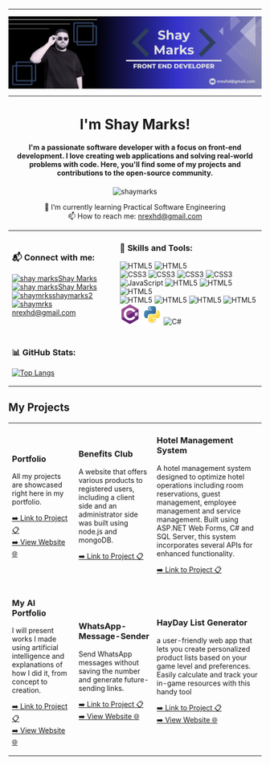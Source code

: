 <hr>
<p><img src="ShayMarks.png" alt="shaymrks" align="center" /></p>
<hr>
<div align="center">
  <h1>I'm Shay Marks!</h1>
  <h4>I'm a passionate software developer with a focus on front-end development. I love creating web applications and solving real-world problems with code. Here, you'll find some of my projects and contributions to the open-source community.</h4>

  <p> <img src="https://komarev.com/ghpvc/?username=shaymarks&label=Profile%20views&color=0e75b6&style=flat" alt="shaymarks" align="center" /> </p>
</div>
<div align="center">
🌱 I’m currently learning Practical Software Engineering <br>
📫 How to reach me: <a href="mailto:nrexhd@gmail.com">nrexhd@gmail.com</a>
</div>
<div align="center">
  <table style="background-color: transparent;">
    <tr>
      <td style="background-color: transparent;">
        <h3>📬 Connect with me:</h3>
        <p>
          <a href="https://www.linkedin.com/in/shay-marks-920546260/" target="_blank"><img src="https://raw.githubusercontent.com/rahuldkjain/github-profile-readme-generator/master/src/images/icons/Social/linked-in-alt.svg" alt="shay marks" width="40" height="40" />Shay Marks </a><br>
          <a href="https://www.facebook.com/profile.php?id=100000534363504" target="_blank"><img src="https://raw.githubusercontent.com/rahuldkjain/github-profile-readme-generator/master/src/images/icons/Social/facebook.svg" alt="shay marks" width="40" height="40" />Shay Marks </a><br>
          <a href="https://instagram.com/shaymarks2" target="_blank"><img src="https://raw.githubusercontent.com/rahuldkjain/github-profile-readme-generator/master/src/images/icons/Social/instagram.svg" alt="shaymrks" width="40" height="40" />shaymarks2 </a><br>
                    <a href="mailto:nrexhd@gmail.com" target="_blank"><img src="https://static-00.iconduck.com/assets.00/mail-icon-2048x2048-525ey8hu.png" alt="shaymrks" width="40" height="40" />nrexhd@gmail.com </a>
        </p>
      </td>
      <td style="background-color: transparent;">
        <h3>🚀 Skills and Tools:</h3>
        <p>
          <img src="https://cdn.jsdelivr.net/gh/devicons/devicon/icons/html5/html5-plain.svg" alt="HTML5" width="40" height="40" />
          <img src="https://lh5.googleusercontent.com/proxy/d4SUCDLAjQZc8-OhF0tKJTSSVK4bAk6-oea7LRkygjC89ERPAR8UUFWtq_Y60V64_AFDbu4gZmiu7oshXg6uHdxFBIsztxlf79iPpTx_aVQzeQjM" alt="HTML5" width="40" height="40" color="orange" />
          <br>
          <img src="https://cdn.jsdelivr.net/gh/devicons/devicon/icons/css3/css3-plain.svg" alt="CSS3" width="40" height="40" />
          <img src="https://cdn.jsdelivr.net/gh/devicons/devicon@latest/icons/bootstrap/bootstrap-original.svg" alt="CSS3" width="40" height="40"/>
          <img src="https://upload.wikimedia.org/wikipedia/commons/thumb/a/af/Adobe_Photoshop_CC_icon.svg/512px-Adobe_Photoshop_CC_icon.svg.png?20200616073617" alt="CSS3" width="40" height="40"/>
          <img src="https://cdn.jsdelivr.net/gh/devicons/devicon@latest/icons/canva/canva-original.svg" alt="CSS3" width="40" height="40"/>
          <br>
          <img src="https://cdn.jsdelivr.net/gh/devicons/devicon/icons/javascript/javascript-plain.svg" alt="JavaScript" width="40" height="40" />
          <img src="https://cdn.jsdelivr.net/gh/devicons/devicon@latest/icons/nodejs/nodejs-original.svg"  alt="HTML5" width="40" height="40" /> 
          <img src="https://cdn.jsdelivr.net/gh/devicons/devicon@latest/icons/npm/npm-original-wordmark.svg" alt="HTML5" width="40" height="40" />
          <img src="https://www.maxlinkitsolutions.com/wp-content/uploads/2021/08/microsoft-dotnet.png" alt="HTML5" width="40" height="40" color="orange" />
          <br>
          <img src="https://cdn.jsdelivr.net/gh/devicons/devicon@latest/icons/azuresqldatabase/azuresqldatabase-original.svg" alt="HTML5" width="40" height="40" />      
          <img src="https://cdn.jsdelivr.net/gh/devicons/devicon@latest/icons/mongodb/mongodb-original.svg" alt="HTML5" width="40" height="40"  />
          <img src="https://cdn.jsdelivr.net/gh/devicons/devicon@latest/icons/mongoose/mongoose-original.svg" alt="HTML5" width="40" height="40"/>
          <img src="https://cdn.jsdelivr.net/gh/devicons/devicon@latest/icons/mysql/mysql-original.svg" alt="HTML5" width="40" height="40"/>
          <br>
          <img src="https://raw.githubusercontent.com/devicons/devicon/master/icons/csharp/csharp-original.svg" alt="C#" width="40" height="40" />
          <a href="https://www.python.org" target="_blank" rel="noreferrer"><img src="https://raw.githubusercontent.com/devicons/devicon/master/icons/python/python-original.svg" alt="Python" width="40" height="40" /></a>
          <img src="https://static-00.iconduck.com/assets.00/selenium-icon-512x496-obrnvg2v.png" alt="C#" width="40" height="40" />
          </p>
      </td>
    </tr>
    <tr>
      <td colspan="2" style="background-color: transparent;">
        <h3>📊 GitHub Stats:</h3>

[![Top Langs](https://github-readme-stats.vercel.app/api/top-langs/?username=ShayMarks&layout=compact&theme=highcontrast)](https://github.com/anuraghazra/github-readme-stats)
    </tr>
  </table>
</div>


## My Projects

<div align="center">
  <table>
    <tr>
      <td>
        <h3>Portfolio</h3>
        <p>
          All my projects are showcased right here in my portfolio.
        </p>
        <p>
          <a href="https://github.com/ShayMarks/My-Portfolio">➡️ Link to Project 📋</a><br>
          <a href="https://shaymarks.github.io/My-Portfolio/" target="_blank">➡️ View Website 🌐</a>
        </p>
      </td>
      <td>
        <h3>Benefits Club</h3>
        <p>
          A website that offers various products to registered users, including a client side and an administrator side was built using node.js and mongoDB.
        </p>
        <p>
          <a href="https://github.com/ShayMarks/Shay-Benefits-Club" target="_blank">➡️ Link to Project 📋</a><br>
        </p>
      </td>
      <td>
        <h3>Hotel Management System</h3>
        <p>
          A hotel management system designed to optimize hotel operations including room reservations, guest management, employee management and service management. Built using ASP.NET Web Forms, C# and SQL Server, this system incorporates several APIs for enhanced functionality.
        </p>
        <p>
          <a href="https://github.com/ShayMarks/hotel_Progect_ASP.NET" target="_blank">➡️ Link to Project 📋</a><br>
        </p>
      </td>
    </tr>
        <tr>
      <td>
        <h3>My AI Portfolio</h3>
        <p>
          I will present works I made using artificial intelligence and explanations of how I did it, from concept to creation.
        </p>
        <p>
          <a href="https://github.com/ShayMarks/My-AI-Portfolio">➡️ Link to Project 📋</a><br>
          <a href="https://shaymarks.github.io/My-AI-Portfolio/" target="_blank">➡️ View Website 🌐</a>
        </p>
      </td>
      <td>
        <h3>WhatsApp-Message-Sender</h3>
        <p>
        Send WhatsApp messages without saving the number and generate future-sending links.
        </p>
        <p>
          <a href="https://github.com/ShayMarks/WhatsApp-Message-Sender">➡️ Link to Project 📋</a><br>
          <a href="https://shaymarks.github.io/WhatsApp-Message-Sender/" target="_blank">➡️ View Website 🌐</a>
        </p>
      </td>
        <td>
        <h3>HayDay List Generator</h3>
        <p>
          a user-friendly web app that lets you create personalized product lists based on your game level and preferences. Easily calculate and track your in-game resources with this handy tool
        </p>
        <p>
          <a href="https://github.com/ShayMarks/HayDayListGenerator" target="_blank">➡️ Link to Project 📋</a><br>
          <a href="https://shaymarks.github.io/HayDayListGenerator/" target="_blank">➡️ View Website 🌐</a>
        </p>
      </td>
    </tr>
  </table>
</div>

